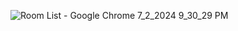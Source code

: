 ![Room List - Google Chrome 7_2_2024 9_30_29 PM](https://github.com/devc1234/Hotel-managment-system-spring-boot/assets/155445639/524514a0-33e8-46c5-a206-345876fbb36f)
